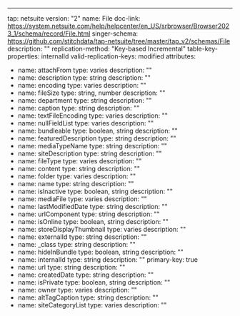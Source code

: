 ---
tap: netsuite
version: "2"
name: File
doc-link: https://system.netsuite.com/help/helpcenter/en_US/srbrowser/Browser2023_1/schema/record/File.html
singer-schema: https://github.com/stitchdata/tap-netsuite/tree/master/tap_v2/schemas/File
description: ""
replication-method: "Key-based Incremental"
table-key-properties: internalId
valid-replication-keys: modified
attributes:
- name: attachFrom
  type: varies
  description: ""
- name: description
  type: string
  description: ""
- name: encoding
  type: varies
  description: ""
- name: fileSize
  type: string, number
  description: ""
- name: department
  type: string
  description: ""
- name: caption
  type: string
  description: ""
- name: textFileEncoding
  type: varies
  description: ""
- name: nullFieldList
  type: varies
  description: ""
- name: bundleable
  type: boolean, string
  description: ""
- name: featuredDescription
  type: string
  description: ""
- name: mediaTypeName
  type: string
  description: ""
- name: siteDescription
  type: string
  description: ""
- name: fileType
  type: varies
  description: ""
- name: content
  type: string
  description: ""
- name: folder
  type: varies
  description: ""
- name: name
  type: string
  description: ""
- name: isInactive
  type: boolean, string
  description: ""
- name: mediaFile
  type: varies
  description: ""
- name: lastModifiedDate
  type: string
  description: ""
- name: urlComponent
  type: string
  description: ""
- name: isOnline
  type: boolean, string
  description: ""
- name: storeDisplayThumbnail
  type: varies
  description: ""
- name: externalId
  type: string
  description: ""
- name: _class
  type: string
  description: ""
- name: hideInBundle
  type: boolean, string
  description: ""
- name: internalId
  type: string
  description: ""
  primary-key: true
- name: url
  type: string
  description: ""
- name: createdDate
  type: string
  description: ""
- name: isPrivate
  type: boolean, string
  description: ""
- name: owner
  type: varies
  description: ""
- name: altTagCaption
  type: string
  description: ""
- name: siteCategoryList
  type: varies
  description: ""
